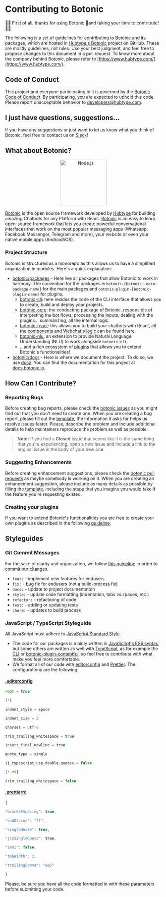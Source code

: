 # Contributing to Botonic

🙌:tada: First of all, thanks for using Botonic 🤖and taking your time to contribute! :tada:🙌

The following is a set of guidelines for contributing to Botonic and its packages, which are hosted in [Hubtype's Botonic](https://github.com/hubtype/botonic) project on GitHub. These are mostly guidelines, not rules. Use your best judgment, and feel free to propose changes to this document in a pull request. To know more about the company behind Botonic, please refer to [https://www.hubtype.com/](https://www.hubtype.com/).

## Code of Conduct
This project and everyone participating in it is governed by the [Botonic Code of Conduct](https://github.com/hubtype/botonic/blob/master/CODE_OF_CONDUCT.md). By participating, you are expected to uphold this code. Please report unacceptable behavior to [developers@hubtype.com](mailto:developers@hubtype.com).

## I just have questions, suggestions...
If you have any suggestions or just want to let us know what you think of Botonic, feel free to contact us on [Slack](https://slack.botonic.io/)!

## What about Botonic?
<p align="center">
  <a  href="https://botonic.io/">
    <img alt="Node.js" src="https://botonic.io/img/botonic-logo.png" width="150"/>
  </a>
</p>

[Botonic](https://botonic.io) is the open source framework developed by [Hubtype](https://www.hubtype.com) for building amazing Chatbots for any Platform with React. [Botonic](https://botonic.io) is an easy to learn, open-source framework that lets you create powerful conversational interfaces that work on the most popular messaging apps (Whatsapp, Facebook Messenger, Telegram and more), your website or even your native mobile apps (Android/iOS). 

### Project Structure
Botonic is structured as a monorepo as this allows us to have a simplified organization in modules. Here's a quick explanation:
* [botonic/packages](https://github.com/hubtype/botonic/tree/master/packages) - Here live all packages that allow Botonic to work in harmony. The convention for the packages is `botonic-[botonic--main-package-name]` for the main packages and `botonic-plugin-[botonic-plugin-name]` for plugins.
	* [botonic-cli](https://github.com/hubtype/botonic/tree/master/packages/botonic-cli): here resides the code of the CLI interface that allows you to create, build and deploy your projects.
	* [botonic-core](https://github.com/hubtype/botonic/tree/master/packages/botonic-core): the conducting package of Botonic, responsible of interpreting the bot flows, processing the inputs, dealing with the plugins... summarizing, all the internal logic.
	* [botonic-react](https://github.com/hubtype/botonic/tree/master/packages/botonic-react): this allows you to build your chatbots with React, all the [components](https://docs.botonic.io/main-concepts/components) and [Webchat's logic](https://docs.botonic.io/main-concepts/webchat) can be found here.
	* [botonic-nlu](https://github.com/hubtype/botonic/tree/master/packages/botonic-nlu): an extension to provide Natural Language Understanding (NLU) to work alongside `botonic-cli`.
	* ...and a rich ecosystem of [plugins](https://docs.botonic.io/plugins/using-plugins) that allows you to extend Botonic's functionalities!
* [botonic/docs](https://github.com/hubtype/botonic/tree/master/docs) - Here is where we document the project. To do so, we use [docz](https://www.docz.site/). You can find the documentation for this project at [docs.botonic.io](https://docs.botonic.io/).


## How Can I Contribute?

### Reporting Bugs
Before creating bug reports, please check the [botonic issues](https://github.com/hubtype/botonic/issues) as you might find out that you don't need to create one. When you are creating a bug report, please fill out the [template](https://github.com/hubtype/botonic/blob/master/.github/ISSUE_TEMPLATE/bug_report.md), the information it asks for helps us resolve issues faster. Please, describe the problem and include additional details to help maintainers reproduce the problem as well as possible.

> **Note:** If you find a **Closed** issue that seems like it is the same thing that you're experiencing, open a new issue and include a link to the original issue in the body of your new one.

### Suggesting Enhancements
Before creating enhancement suggestions, please check the [botonic pull requests](https://github.com/hubtype/botonic/pulls) as maybe somebody is working on it. When you are creating an enhancement suggestion, please include as many details as possible by filling the [template](https://github.com/hubtype/botonic/blob/master/.github/ISSUE_TEMPLATE/feature_request.md), including the steps that you imagine you would take if the feature you're requesting existed.

### Creating your plugins
If you want to extend Botonic's functionalities you are free to create your own plugins as described in the following [guideline](https://docs.botonic.io/plugins/botonic-plugins).

## Styleguides

### Git Commit Messages
For the sake of clarity and organization, we follow [this guideline](https://hackwild.com/article/semantic-git-commits/) in order to commit our changes.
-   `feat:`  - implement new features for endusers
-   `fix:`  - bug fix for endusers (not a build-process fix)
-   `docs:`  - update to project documentation
-   `style:`  - update code formatting (indentation, tabs vs spaces, etc.)
-   `refactor:`  - refactoring of code
-   `test:`  - adding or updating tests
-   `chore:`  - updates to build process

### JavaScript / TypeScript Styleguide

All JavaScript must adhere to [JavaScript Standard Style](https://standardjs.com/).
* The code for our packages is mainly written in [JavaScript's ES6 syntax](https://www.w3schools.com/js/js_es6.asp), but some others are written as well with [TypeScript](https://www.typescriptlang.org/), as for example the [CLI](https://github.com/hubtype/botonic/tree/master/packages/botonic-cli) or [botonic-plugin-contentful](https://github.com/hubtype/botonic/tree/master/packages/botonic-plugin-contentful), so feel free to contribute with what make you feel more comfortable.
* We format all of our code with [editorconfig](http://editorconfig.org/) and [Prettier](https://prettier.io/). The configurations are the following:
#### [.editorconfig](https://github.com/hubtype/botonic/blob/master/.editorconfig)
```javascript
root = true

[*]

indent_style = space

indent_size = 2

charset = utf-8

trim_trailing_whitespace = true

insert_final_newline = true

quote_type = single

ij_typescript_use_double_quotes = false

[*.md]

trim_trailing_whitespace = false
```

#### [.prettierrc](https://github.com/hubtype/botonic/blob/master/.prettierrc)
```javascript
{

"bracketSpacing": true,

"endOfLine": "lf",

"singleQuote": true,

"jsxSingleQuote": true,

"semi": false,

"tabWidth": 2,

"trailingComma": "es5"

}
```

Please, be sure you have all the code formatted in with these parameters before submitting your code.


